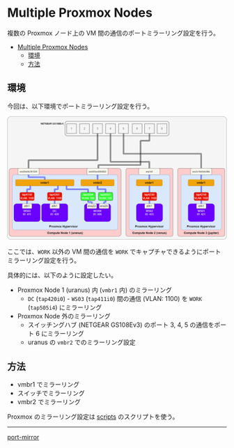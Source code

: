 # Multiple Proxmox Nodes

複数の Proxmox ノード上の VM 間の通信のポートミラーリング設定を行う。

- [Multiple Proxmox Nodes](#multiple-proxmox-nodes)
  - [環境](#環境)
  - [方法](#方法)

## 環境
今回は、以下環境でポートミラーリング設定を行う。

![](fig/01_mirror.png)

ここでは、`WORK` 以外の VM 間の通信を `WORK` でキャプチャできるようにポートミラーリング設定を行う。

具体的には、以下のように設定したい。

- Proxmox Node 1 (uranus) 内 (`vmbr1` 内) のミラーリング
  - `DC` (`tap420i0`) - `WS03` (`tap411i0`) 間の通信 (VLAN: 1100) を `WORK` (`tap505i4`) にミラーリング
- Proxmox Node 外のミラーリング
  - スイッチングハブ (NETGEAR GS108Ev3) のポート 3, 4, 5 の通信をポート 6 にミラーリング
  - uranus の `vmbr2` でのミラーリング設定

## 方法
- vmbr1 でミラーリング
- スイッチでミラーリング
- vmbr2 でミラーリング

Proxmox のミラーリング設定は [scripts](../scripts/) のスクリプトを使う。

---

[port-mirror](../README.md)
